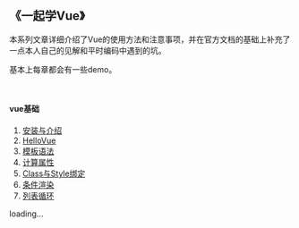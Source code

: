 《一起学Vue》
----

本系列文章详细介绍了Vue的使用方法和注意事项，并在官方文档的基础上补充了一点本人自己的见解和平时编码中遇到的坑。

基本上每章都会有一些demo。

<br>

#### vue基础
1. [安装与介绍](https://github.com/lavyun/learn-vue/tree/master/vue/1-安装与介绍)
2. [HelloVue](https://github.com/lavyun/learn-vue/tree/master/vue/2-HelloVue)
3. [模板语法](https://github.com/lavyun/learn-vue/tree/master/vue/3-模板语法)
4. [计算属性](https://github.com/lavyun/learn-vue/tree/master/vue/4-计算属性)
5. [Class与Style绑定](https://github.com/lavyun/learn-vue/tree/master/vue/5-Class与Style绑定)
6. [条件渲染](https://github.com/lavyun/learn-vue/tree/master/vue/6-条件渲染)
7. [列表循环](https://github.com/lavyun/learn-vue/tree/master/vue/7-列表渲染)

loading...
